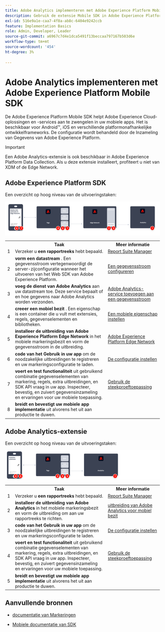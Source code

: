 ```yaml
---
title: Adobe Analytics implementeren met Adobe Experience Platform Mobile SDK
description: Gebruik de extensie Mobile SDK in Adobe Experience Platform Data Collection om gegevens naar Adobe Analytics te verzenden.
exl-id: 516e9a1e-caa7-4f8a-ab8c-6404e9242ccb
feature: Implementation Basics
role: Admin, Developer, Leader
source-git-commit: a6967c7d4e1dca5491f13beccaa797167b503d6e
workflow-type: tm+mt
source-wordcount: '454'
ht-degree: 3%

---
```


# Adobe Analytics implementeren met Adobe Experience Platform Mobile SDK

De Adobe Experience Platform Mobile SDK helpt Adobe Experience Cloud-oplossingen en -services aan te zwengelen in uw mobiele apps. Het is beschikbaar voor Android™, iOS en verschillende platformonafhankelijke ontwikkelframeworks. De configuratie wordt behandeld door de Inzameling van Gegevens van Adobe Experience Platform.

>[!IMPORTANT]
>
>Een Adobe Analytics-extensie is ook beschikbaar in Adobe Experience Platform Data Collection. Als u deze extensie installeert, profiteert u niet van XDM of de Edge Network.

## Adobe Experience Platform SDK

Een overzicht op hoog niveau van de uitvoeringstaken:

![ Adobe Analytics die het de uitbreidingswerkschema van Analytics gebruiken ](../../assets/mobilesdk-annotated.png)

<table style="width:100%">

<tr>
<th style="width:5%"></th><th style="width:60%"><b>Taak</b></th><th style="width:35%"><b>Meer informatie</b></th>
</tr>

<tr>
<td>1</td>
<td>Verzeker u <b> een rapportreeks </b> hebt bepaald.</td>
<td><a href="../../../admin/tools/manage-rs/report-suites-admin.md">Report Suite Manager</a></td>
</tr>

<tr>
<td>2</td>
<td><b> vorm een datastream </b>. Een gegevensstroom vertegenwoordigt de server-zijconfiguratie wanneer het uitvoeren van het Web SDK van Adobe Experience Platform.</td>
<td><a href="https://experienceleague.adobe.com/docs/experience-platform/edge/datastreams/configure.html?lang=nl-NL">Een gegevensstroom configureren<a></td> 
</tr>

<td>3</td>
<td><b> voeg de dienst van Adobe Analytics </b> aan uw datastream toe. Deze service bepaalt of en hoe gegevens naar Adobe Analytics worden verzonden.</td>
<td><a href="https://experienceleague.adobe.com/docs/experience-platform/edge/datastreams/configure.html?lang=nl-NL#analytics">Adobe Analytics-service toevoegen aan een gegevensstroom</a></td>
</tr>

<tr>
<td>4</td>
<td><b> creeer een mobiel bezit </b>. Een eigenschap is een container die u vult met extensies, regels, gegevenselementen en bibliotheken.</td>
<td><a href="https://developer.adobe.com/client-sdks/documentation/getting-started/create-a-mobile-property/">Een mobiele eigenschap instellen</a></tr>

<tr>
<td>5</td>
<td><b> installeer de uitbreiding van Adobe Experience Platform Edge Network </b> in het mobiele markeringsbezit en vorm de gegevensstroom in de uitbreiding.</td>
<td><a href="https://developer.adobe.com/client-sdks/documentation/edge-network/"> Adobe Experience Platform Edge Network </a>
</tr>

<tr>
<td>6</td>
<td><b> code van het Gebruik in uw app </b> om de noodzakelijke uitbreidingen te registreren en uw markeringsconfiguratie te laden.</td>
<td><a href="https://developer.adobe.com/client-sdks/documentation/user-guides/getting-started-with-platform/overview/#set-up-the-configuration">De configuratie instellen</a></td>
</tr>

<tr>
<td>7</td>
<td><b> voert en test functionaliteit </b> uit gebruikend combinatie gegevenselementen van markering, regels, extra uitbreidingen, en SDK API vraag in uw app. Inspecteer, bevestig, en zuivert gegevensinzameling en ervaringen voor uw mobiele toepassing.</td>
<td><a href="https://developer.adobe.com/client-sdks/documentation/user-guides/getting-started-with-platform/overview/#use-the-sample-application"> Gebruik de steekproeftoepassing </a>
</tr>

<tr>
<td>8</td>
<td><b> breidt en bevestigt uw mobiele app implementatie </b> uit alvorens het uit aan productie te duwen.</td>
<td></td> 
</tr>

</table>


## Adobe Analytics-extensie

Een overzicht op hoog niveau van de uitvoeringstaken:

![ Adobe Analytics die het de uitbreidingswerkschema van Analytics gebruiken ](../../assets/mobilesdk-analytics-annotated.png)

<table style="width:100%">

<tr>
<th style="width:5%"></th><th style="width:60%"><b>Taak</b></th><th style="width:35%"><b>Meer informatie</b></th>
</tr>

<tr>
<td>1</td>
<td>Verzeker u <b> een rapportreeks </b> hebt bepaald.</td>
<td><a href="../../../admin/tools/manage-rs/report-suites-admin.md">Report Suite Manager</a></td>
</tr>

<tr>
<td>2</td>
<td><b> installeer de uitbreiding van Adobe Analytics </b> in het mobiele markeringsbezit en vorm de uitbreiding om aan uw rapportreeks te richten.</td>
<td><a href="https://developer.adobe.com/client-sdks/documentation/adobe-analytics/"> uitbreiding van Adobe Analytics voor mobiel bezit </a>
</tr>

<tr>
<td>3</td>
<td><b> code van het Gebruik in uw app </b> om de noodzakelijke uitbreidingen te registreren en uw markeringsconfiguratie te laden.</td>
<td><a href="https://developer.adobe.com/client-sdks/documentation/user-guides/getting-started-with-platform/overview/#set-up-the-configuration">De configuratie instellen</a></td>
</tr>

<tr>
<td>4</td>
<td><b> voert en test functionaliteit </b> uit gebruikend combinatie gegevenselementen van markering, regels, extra uitbreidingen, en SDK API vraag in uw app. Inspecteer, bevestig, en zuivert gegevensinzameling en ervaringen voor uw mobiele toepassing.</td>
<td><a href="https://developer.adobe.com/client-sdks/documentation/user-guides/getting-started-with-platform/overview/#use-the-sample-application"> Gebruik de steekproeftoepassing </a>
</tr>

<tr>
<td>5</td>
<td><b> breidt en bevestigt uw mobiele app implementatie </b> uit alvorens het uit aan productie te duwen.</td>
<td></td> 
</tr>

</table>

## Aanvullende bronnen

- [ documentatie van Markeringen ](https://experienceleague.adobe.com/docs/experience-platform/tags/home.html?lang=nl-NL#)

- [ Mobiele documentatie van SDK ](https://developer.adobe.com/client-sdks/documentation/)
